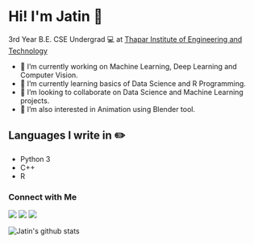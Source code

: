 # Hi! I'm Jatin :wave:
3rd Year B.E. CSE Undergrad 💻 at [Thapar Institute of Engineering and Technology](https://thapar.edu)

- 🔭 I’m currently working on Machine Learning, Deep Learning and Computer Vision.
- 🌱 I’m currently learning basics of Data Science and R Programming.
- 🤝 I’m looking to collaborate on Data Science and Machine Learning projects.
- 👯 I’m also interested in Animation using Blender tool.


## Languages I write in :pencil2:
- Python 3
- C++
- R

### Connect with Me
[<img src="https://img.shields.io/badge/linkedin-%230077B5.svg?&style=for-the-badge&logo=linkedin&logoColor=white" />](https://www.linkedin.com/in/jatin-rana-10678516b/)
[<img src="https://img.shields.io/badge/Kaggle-%2320BEFF.svg?&style=for-the-badge&logo=Kaggle&logoColor=white" />](https://www.kaggle.com/jatin535)
[<img src="https://img.shields.io/badge/instagram-%23E4405F.svg?&style=for-the-badge&logo=instagram&logoColor=white" />](https://www.instagram.com/_.jatin_rana._/)

![Jatin's github stats](https://github-readme-stats.vercel.app/api?username=jatinranav1&show_icons=true&theme=radical)
